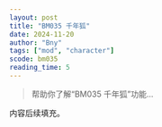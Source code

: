 ```yaml
---
layout: post
title: "BM035 千年狐"
date: 2024-11-20
author: "Bny"
tags: ["mod", "character"]
scode: bm035
reading_time: 5
---
```


> 帮助你了解“BM035 千年狐”功能...

内容后续填充。
